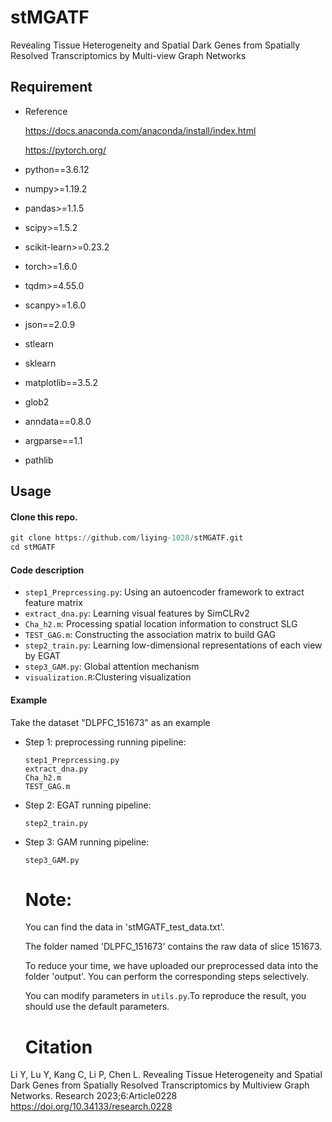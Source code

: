 # stMGATF
Revealing Tissue Heterogeneity and Spatial Dark Genes from Spatially Resolved Transcriptomics by Multi-view Graph Networks

## Requirement
- Reference

  https://docs.anaconda.com/anaconda/install/index.html

  https://pytorch.org/

- python==3.6.12

- numpy>=1.19.2

- pandas>=1.1.5

- scipy>=1.5.2

- scikit-learn>=0.23.2

- torch>=1.6.0

- tqdm>=4.55.0

- scanpy>=1.6.0

- json==2.0.9

- stlearn

- sklearn

- matplotlib==3.5.2

- glob2

- anndata==0.8.0

- argparse==1.1

- pathlib

  

## Usage
#### Clone this repo.
```python
git clone https://github.com/liying-1028/stMGATF.git
cd stMGATF
```

#### Code description
- ```step1_Preprcessing.py```: Using an autoencoder framework to extract feature matrix
- ``extract_dna.py``: Learning visual features by SimCLRv2
- ```Cha_h2.m```: Processing spatial location information to construct SLG
- ```TEST_GAG.m```: Constructing the association matrix to build GAG
- ```step2_train.py```: Learning low-dimensional representations of each view by EGAT
- ```step3_GAM.py```: Global attention mechanism
- ```visualization.R```:Clustering visualization

#### Example 
Take the dataset "DLPFC_151673" as an example

- Step 1: preprocessing running pipeline:

  ```
  step1_Preprcessing.py
  extract_dna.py
  Cha_h2.m
  TEST_GAG.m
  ```
- Step 2: EGAT running pipeline:

  ```
  step2_train.py
  ```

- Step 3: GAM running pipeline:

  ```
  step3_GAM.py
  ```

  # Note: 

  You can find the data in 'stMGATF_test_data.txt'.

  The folder named 'DLPFC_151673' contains the raw data of slice 151673.

  To reduce your time, we have uploaded our preprocessed data into the folder 'output'. You can perform the corresponding steps selectively.

  You can modify parameters in `utils.py`.To reproduce the result, you should use the default parameters.

  # Citation

Li Y, Lu Y, Kang C, Li P, Chen L. Revealing Tissue Heterogeneity and Spatial Dark Genes from Spatially Resolved Transcriptomics by Multiview Graph Networks. Research 2023;6:Article0228 https://doi.org/10.34133/research.0228
